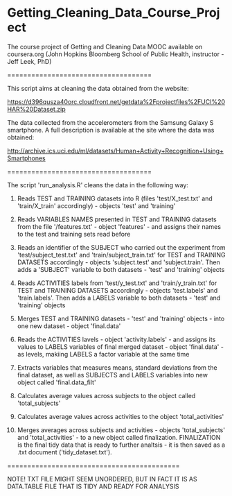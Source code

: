 Getting_Cleaning_Data_Course_Project
====================================

The course project of Getting and Cleaning Data MOOC available on coursera.org (John Hopkins Bloomberg School of Public Health, instructor - Jeff Leek, PhD)

====================================

This script aims at cleaning the data obtained from the website:

https://d396qusza40orc.cloudfront.net/getdata%2Fprojectfiles%2FUCI%20HAR%20Dataset.zip 

The data collected from the accelerometers from the Samsung Galaxy S smartphone. A full description is available at the site
where the data was obtained:

http://archive.ics.uci.edu/ml/datasets/Human+Activity+Recognition+Using+Smartphones

====================================

The script 'run_analysis.R' cleans the data in the following way:

1) Reads TEST and TRAINING datasets into R (files 'test/X_test.txt' and 'train/X_train' accordingly) - objects 'test' and
'training'

2) Reads VARIABLES NAMES presented in TEST and TRAINING datasets from the file '/features.txt' - object 'features' - and
assigns their names to the test and training sets read before

3) Reads an identifier of the SUBJECT who carried out the experiment from 'test/subject_test.txt' and 
'train/subject_train.txt' for TEST and TRAINING DATASETS accordingly - objects 'subject.test' and 'subject.train'. Then adds
a 'SUBJECT' variable to both datasets - 'test' and 'training' objects

4) Reads ACTIVITIES labels from 'test/y_test.txt' and 'train/y_train.txt' for TEST and TRAINING DATASETS accordingly - objects
'test.labels' and 'train.labels'. Then adds a LABELS variable to both datasets - 'test' and 'training' objects

5) Merges TEST and TRAINING datasets - 'test' and 'training' objects - into one new dataset - object 'final.data'

6) Reads the ACTIVITIES lavels - object 'activity.labels' - and assigns its values to LABELS variables of final merged dataset - object 'final.data' - as levels, makiing LABELS a factor variable at the same time

7) Extracts variables that measures means, standard deviations from the final dataset, as well as SUBJECTS and LABELS
variables into new object called 'final.data_filt'

8) Calculates average values across subjects to the object called 'total_subjects'

9) Calculates average values across activities to the object 'total_activities'

10) Merges averages across subjects and activities - objects 'total_subjects' and 'total_activities' - to a new object
called finalization. FINALIZATION is the final tidy data that is ready to further analtsis - it is then saved as a 
.txt document ('tidy_dataset.txt'). 

===========================================

NOTE! TXT FILE MIGHT SEEM UNORDERED, BUT IN FACT IT IS AS DATA.TABLE FILE THAT IS TIDY AND READY FOR ANALYSIS


